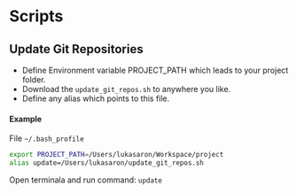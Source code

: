 # Scripts

## Update Git Repositories
* Define Environment variable PROJECT_PATH which leads to your project folder.
* Download the ```update_git_repos.sh``` to anywhere you like.
* Define any alias which points to this file.

#### Example
File ```~/.bash_profile```
```bash
export PROJECT_PATH=/Users/lukasaron/Workspace/project
alias update=/Users/lukasaron/update_git_repos.sh
```

Open terminala and run command: ```update```
